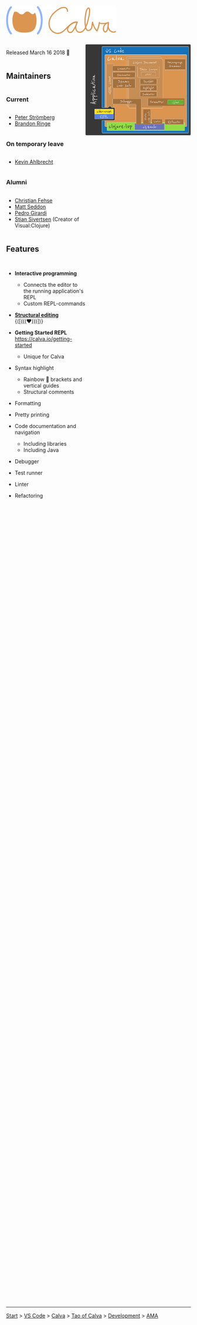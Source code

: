 <div style="height: 88vh;">

# ![](calva-logo-300w.png)


<div style="display: flex; flex-direction: row; justify-content: space-between; height: 84%; overflow-y: auto;">

  <div style="display: flex; flex-direction: column; flex: 3;">

Released March 16 2018  🎉


## Maintainers

### Current

* [Peter Strömberg](https://github.com/PEZ)
* [Brandon Ringe](https://github.com/bpringe)

### On temporary leave

* [Kevin Ahlbrecht](https://github.com/kstehn)

### Alumni

* [Christian Fehse](https://github.com/cfehse)
* [Matt Seddon](https://github.com/mseddon)
* [Pedro Girardi](https://github.com/pedrorgirardi)
* [Stian Sivertsen](https://github.com/sivertsenstian) (Creator of Visual:Clojure)

## Features

* **Interactive programming**
  * Connects the editor to the running application's REPL 
  * Custom REPL-commands
* **[Structural editing](https://calva.io/paredit)** {([(((♥️)))])}
* **Getting Started REPL** <br> https://calva.io/getting-started
  * Unique for Calva 
* Syntax highlight
  * Rainbow 🌈 brackets and vertical guides
  * Structural comments
* Formatting
* Pretty printing
* Code documentation and navigation
  * Including libraries
  * Including Java
* Debugger
* Test runner
* Linter
* Refactoring

  </div>
  <div style="display: flex; flex: 4; flex-direction: column; position: sticky; top: 0;">
    <img src="calva-architectural-overview.png";" />
  </div>

</div>
</div>

---

[Start](hello.md) > [VS Code](vscode.md) > [Calva](calva.md) > [Tao of Calva](tao-of-calva.md) > [Development](calva-dev.md) > [AMA](ama.md)